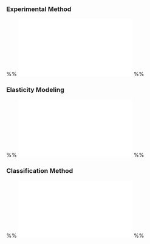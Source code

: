 
### Experimental Method

%% ![Experimental methodology](Experimental%20methodology.md) %%


### Elasticity Modeling

%% ![Cell Elasticity model fitting](Cell%20Elasticity%20model%20fitting.md) %%

### Classification Method

%% ![Disease measure method](Disease%20measure%20method.md) %%
